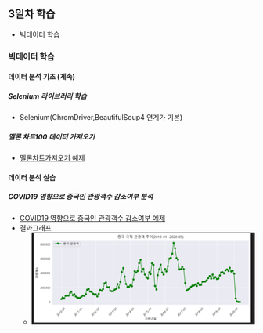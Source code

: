 ## 3일차 학습
- 빅데이터 학습

### 빅데이터 학습

#### 데이터 분석 기초 (계속)

##### Selenium 라이브러리 학습
- Selenium(ChromDriver,BeautifulSoup4 연계가 기본)

##### 멜론 차트100 데이터 가져오기
- [멜론차트가져오기 예제](https://github.com/simwh123/bigdata-analysis-2024/blob/main/day03/da08_selenium_basic.ipynb)
#### 데이터 분석 실습

##### COVID19 영향으로 중국인 관광객수 감소여부 분석
- [COVID19 영향으로 중국인 관광객수 감소여부 예제](https://github.com/simwh123/bigdata-analysis-2024/blob/main/day03/da09_COVID19%20%EC%98%81%ED%96%A5_%EC%97%AC%ED%96%89%EA%B0%9D%20%EA%B0%90%EC%86%8C.ipynb)
- 결과그래프
  - ![결과그래프](https://raw.githubusercontent.com/simwh123/bigdata-analysis-2024/main/images/ba005.png)